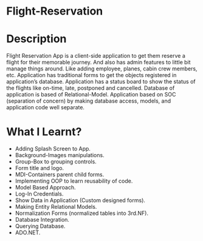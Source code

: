 # Flight-Reservation

# Description
Flight Reservation App is a client-side application to get them reserve a flight for their memorable journey. And also has admin features to little bit manage things around. Like adding employee, planes, cabin crew members, etc. Application has traditional forms to get the objects registered in application’s database. Application has a status board to show the status of the flights like on-time, late, postponed and cancelled. 
Database of application is based of Relational-Model. 
Application based on SOC (separation of concern) by making database access, models, and application code well separate. 

# What I Learnt?
-	Adding Splash Screen to App.
-	Background-Images manipulations.
-	Group-Box to grouping controls.
-	Form title and logo.
-	MDI-Containers parent child forms.
-	Implementing OOP to learn reusability of code.
-	Model Based Approach.
-	Log-In Credentials.
-	Show Data in Application (Custom designed forms).
-	Making Entity Relational Models.
-	Normalization Forms (normalized tables into 3rd.NF).
-	Database Integration.
-	Querying Database.
-	ADO.NET.
